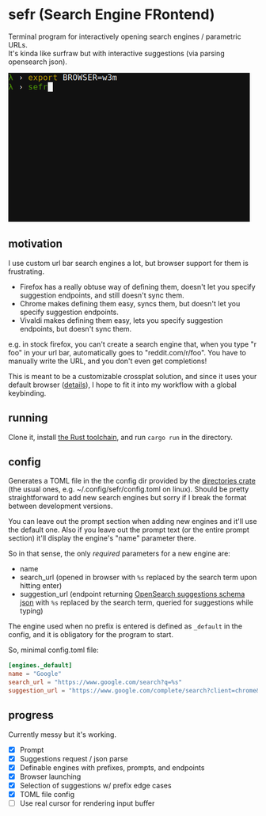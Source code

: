 # sefr (Search Engine FRontend)

Terminal program for interactively opening search engines / parametric URLs.  
It's kinda like surfraw but with interactive suggestions (via parsing opensearch json).

![](https://github.com/efskap/sefr/raw/master/demo.gif "demo gif")

## motivation

I use custom url bar search engines a lot, but browser support for them is frustrating.

 - Firefox has a really obtuse way of defining them, doesn't let you specify suggestion endpoints, and still doesn't sync them.
 - Chrome makes defining them easy, syncs them, but doesn't let you specify suggestion endpoints.
 - Vivaldi makes defining them easy, lets you specify suggestion endpoints, but doesn't sync them.

e.g. in stock firefox, you can't create a search engine that, when you type "r foo" in your url bar, automatically goes to "reddit.com/r/foo".
You have to manually write the URL, and you don't even get completions!

This is meant to be a customizable crossplat solution, and since it uses your default browser ([details](https://github.com/amodm/webbrowser-rs#examples)), I hope to fit it into my workflow with a global keybinding.

## running

Clone it, install [the Rust toolchain](https://rustup.rs/), and run `cargo run` in the directory.

## config

Generates a TOML file in the the config dir provided by the [directories crate](https://crates.io/crates/directories) (the usual ones, e.g. ~/.config/sefr/config.toml on linux). Should be pretty straightforward to add new search engines but sorry if I break the format between development versions.

You can leave out the prompt section when adding new engines and it'll use the default one. Also if you leave out the prompt text (or the entire prompt section) it'll display the engine's "name" parameter there.

So in that sense, the only _required_ parameters for a new engine are:

- name
- search_url (opened in browser with `%s` replaced by the search term upon hitting enter)
- suggestion_url (endpoint returning [OpenSearch suggestions schema json](http://www.opensearch.org/Specifications/OpenSearch/Extensions/Suggestions) with `%s` replaced by the search term, queried for suggestions while typing)

The engine used when no prefix is entered is defined as `_default` in the config, and it is obligatory for the program to start.

So, minimal config.toml file:

```toml
[engines._default]
name = "Google"
search_url = "https://www.google.com/search?q=%s"
suggestion_url = "https://www.google.com/complete/search?client=chrome&q=%s"
```

## progress

Currently messy but it's working.

- [x] Prompt
- [x] Suggestions request / json parse
- [x] Definable engines with prefixes, prompts, and endpoints
- [x] Browser launching
- [x] Selection of suggestions w/ prefix edge cases
- [x] TOML file config
- [ ] Use real cursor for rendering input buffer
